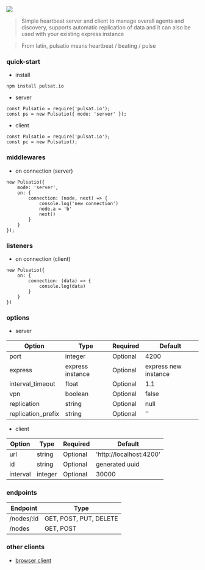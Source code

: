 <img src="https://github.com/roquef/pulsat.io/blob/master/pulsat.io.png?raw=true"></img>

> Simple heartbeat server and client to manage overall agents and discovery, supports automatic replication of data and it can also be used with your existing express instance

> From latin, pulsatio means heartbeat / beating / pulse

### quick-start
- install
```
npm install pulsat.io
```

- server
```
const Pulsatio = require('pulsat.io');
const ps = new Pulsatio({ mode: 'server' });
```

- client 
```
const Pulsatio = require('pulsat.io');
const pc = new Pulsatio();
```

### middlewares
- on connection (server)
```
new Pulsatio({
    mode: 'server',
    on: {
        connection: (node, next) => {
            console.log('new connection')
            node.a = 'b'
            next()
        }
    }
});
```

### listeners
- on connection (client)
```
new Pulsatio({
    on: {
        connection: (data) => {
            console.log(data)
        }
    }
})
```

### options 
- server

| Option  | Type | Required | Default |
| ------------- | ------------- | ------------- | ------------- |
| port  | integer  | Optional | 4200 |
| express | express instance  | Optional | express new instance |
| interval_timeout | float  | Optional | 1.1 |
| vpn | boolean  | Optional | false |
| replication | string | Optional | null |
| replication_prefix | string | Optional | '' |

- client

| Option  | Type | Required | Default |
| ------------- | ------------- | ------------- | ------------- |
| url  | string  | Optional | 'http://localhost:4200' |
| id  | string  | Optional | generated uuid |
| interval | integer | Optional | 30000 |


### endpoints

| Endpoint | Type |
| ------------- | ------------- |
| /nodes/:id | GET, POST, PUT, DELETE |
| /nodes | GET, POST |

### other clients
- [browser client](https://github.com/roquef/pulsat.io-js)
